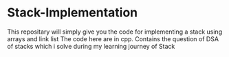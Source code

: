 # Stack-Implementation
This repositary will simply give you the code for implementing a stack using arrays and link list
The code here are in cpp.
Contains the question of DSA of stacks which i solve during my learning journey of Stack
